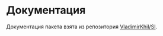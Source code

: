 # Документация 

Документация пакета взята из репозитория [VladimirKhil/SI](https://github.com/VladimirKhil/SI). 
